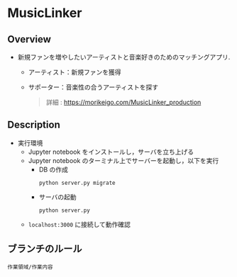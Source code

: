 # MusicLinker

## Overview

- 新規ファンを増やしたいアーティストと音楽好きのためのマッチングアプリ.

  - アーティスト：新規ファンを獲得
  - サポーター：音楽性の合うアーティストを探す

    > 詳細 : https://morikeigo.com/MusicLinker_production

## Description

- 実行環境
  - Jupyter notebook をインストールし，サーバを立ち上げる
  - Jupyter notebook のターミナル上でサーバーを起動し，以下を実行
    - DB の作成
      ```
      python server.py migrate
      ```
    - サーバの起動
      ```
      python server.py
      ```
  - `localhost:3000` に接続して動作確認

## ブランチのルール

```
作業領域/作業内容
```
